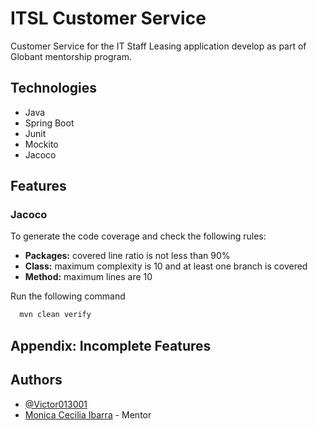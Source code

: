 # ITSL Customer Service

Customer Service for the IT Staff Leasing application develop as part of Globant mentorship program.

## Technologies

- Java
- Spring Boot
- Junit
- Mockito
- Jacoco


## Features

### Jacoco

To generate the code coverage and check the following rules:
- **Packages:** covered line ratio is not less than 90%
- **Class:** maximum complexity is 10 and at least one branch is covered
- **Method:** maximum lines are 10

Run the following command
```bash
  mvn clean verify
```


## Appendix: Incomplete Features

## Authors

- [@Victor013001](https://www.github.com/victor013001)
- [Monica Cecilia Ibarra](https://www.github.com/monicaibarra03) - Mentor
